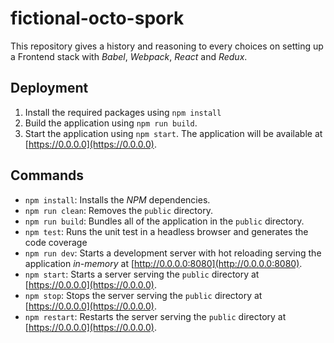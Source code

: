 # fictional-octo-spork

This repository gives a history and reasoning to every choices on setting up a Frontend stack with *Babel*, *Webpack*, *React* and *Redux*.

## Deployment

1. Install the required packages using `npm install`
2. Build the application using `npm run build`.
3. Start the application using `npm start`. The application will be available at [https://0.0.0.0](https://0.0.0.0).

## Commands

* `npm install`: Installs the *NPM* dependencies.
* `npm run clean`: Removes the `public` directory.
* `npm run build`: Bundles all of the application in the `public` directory.
* `npm test`: Runs the unit test in a headless browser and generates the code coverage
* `npm run dev`: Starts a development server with hot reloading serving the application *in-memory* at [http://0.0.0.0:8080](http://0.0.0.0:8080).
* `npm start`: Starts a server serving the `public` directory at [https://0.0.0.0](https://0.0.0.0).
* `npm stop`: Stops the server serving the `public` directory at [https://0.0.0.0](https://0.0.0.0).
* `npm restart`: Restarts the server serving the `public` directory at [https://0.0.0.0](https://0.0.0.0).
